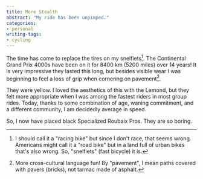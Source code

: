```yaml
---
title: More Stealth
abstract: "My ride has been unpimped."
categories:
- personal
writing-tags:
- cycling
---
```


The time has come to replace the tires on my snelfiets[^snelfiets]. The Continental Grand Prix 4000s have been on it for 8400 km (5200 miles) over 14 years! It is very impressive they lasted this long, but besides visible wear I was beginning to feel a loss of grip when cornering on pavement[^pavement].

[^snelfiets]: I should call it a "racing bike" but since I don't race, that seems wrong. Americans might call it a "road bike" but in a land full of urban bikes that's also wrong. So, "snelfiets" (fast bicycle) it is.

[^pavement]: More cross-cultural language fun! By "pavement", I mean paths covered with pavers (bricks), not tarmac made of asphalt.

They were yellow. I loved the aesthetics of this with the Lemond, but they felt more appropriate when I was among the fastest riders in most group rides. Today, thanks to some combination of age, waning commitment, and a different community, I am decidedly average in speed.

So, I now have placed black Specialized Roubaix Pros. They are so boring.